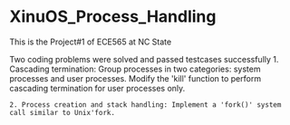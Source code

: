 # XinuOS_Process_Handling
This is the Project#1 of ECE565 at NC State

Two coding problems were solved and passed testcases successfully
    1. Cascading termination: Group processes in two categories: system processes and user processes. Modify the 'kill' function to perform cascading termination for user              processes only.
    
    2. Process creation and stack handling: Implement a 'fork()' system call similar to Unix'fork.

